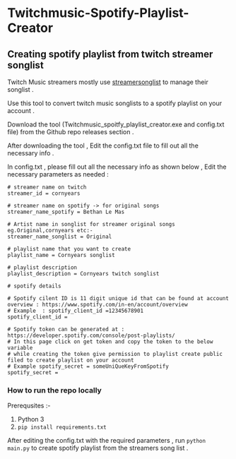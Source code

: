 # Twitchmusic-Spotify-Playlist-Creator
## Creating spotify playlist from twitch streamer songlist 

Twitch Music streamers mostly use [streamersonglist](https://www.streamersonglist.com/) to manage their songlist . 

Use this tool to convert twitch music songlists to a spotify playlist on your account . 

Download the tool (Twitchmusic_spoitfy_playlist_creator.exe and config.txt file) from the Github repo releases section .

After downloading the tool , Edit the config.txt file to fill out all the necessary info . 

In config.txt , please fill out all the necessary info as shown below , Edit the necessary parameters as needed  : 
```
# streamer name on twitch
streamer_id = cornyears

# streamer name on spotify -> for original songs
streamer_name_spotify = Bethan Le Mas

# Artist name in songlist for streamer original songs eg.Original,cornyears etc:-
streamer_name_songlist = Original

# playlist name that you want to create
playlist_name = Cornyears songlist

# playlist description
playlist_description = Cornyears twitch songlist

# spotify details

# Spotify cilent ID is 11 digit unique id that can be found at account overview : https://www.spotify.com/in-en/account/overview
# Example  : spotify_client_id =12345678901
spotify_client_id =

# Spotify token can be generated at : https://developer.spotify.com/console/post-playlists/
# In this page click on get token and copy the token to the below variable
# while creating the token give permission to playlist create public filed to create playlist on your account
# Example spotify_secret = someUniQueKeyFromSpotify
spotify_secret =
```

### How to run the repo locally

Prerequsites :- 
1. Python 3 
2. `pip install requirements.txt`

After editing the config.txt with the required parameters , run `python main.py` to create spotify playlist from the streamers song list . 
